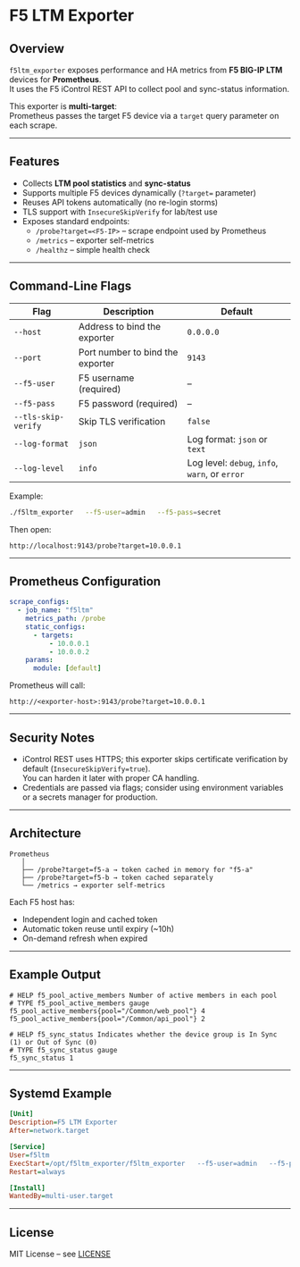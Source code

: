 # F5 LTM Exporter

## Overview
`f5ltm_exporter` exposes performance and HA metrics from **F5 BIG-IP LTM** devices for **Prometheus**.  
It uses the F5 iControl REST API to collect pool and sync-status information.

This exporter is **multi-target**:  
Prometheus passes the target F5 device via a `target` query parameter on each scrape.

---

## Features
- Collects **LTM pool statistics** and **sync-status**
- Supports multiple F5 devices dynamically (`?target=` parameter)
- Reuses API tokens automatically (no re-login storms)
- TLS support with `InsecureSkipVerify` for lab/test use
- Exposes standard endpoints:
    - `/probe?target=<F5-IP>` – scrape endpoint used by Prometheus
    - `/metrics` – exporter self-metrics
    - `/healthz` – simple health check

---

## Command-Line Flags

| Flag                | Description                   | Default |
|---------------------|-------------------------------|-------|
| `--host`            | Address to bind the exporter  | `0.0.0.0` |
| `--port`            | Port number to bind the exporter | `9143` |
| `--f5-user`         | F5 username (required)        | –     |
| `--f5-pass`         | F5 password (required)        | –     |
| `--tls-skip-verify` | Skip TLS verification | `false` |
| `--log-format`      | `json` | Log format: `json` or `text` |
| `--log-level`       | `info` | Log level: `debug`, `info`, `warn`, or `error` |

Example:
```bash
./f5ltm_exporter   --f5-user=admin   --f5-pass=secret 
```

Then open:
```
http://localhost:9143/probe?target=10.0.0.1
```

---

## Prometheus Configuration

```yaml
scrape_configs:
  - job_name: "f5ltm"
    metrics_path: /probe
    static_configs:
      - targets:
          - 10.0.0.1
          - 10.0.0.2
    params:
      module: [default]
```

Prometheus will call:
```
http://<exporter-host>:9143/probe?target=10.0.0.1
```

---

## Security Notes
- iControl REST uses HTTPS; this exporter skips certificate verification by default (`InsecureSkipVerify=true`).  
  You can harden it later with proper CA handling.
- Credentials are passed via flags; consider using environment variables or a secrets manager for production.

---

## Architecture
```
Prometheus
   │
   ├── /probe?target=f5-a → token cached in memory for "f5-a"
   ├── /probe?target=f5-b → token cached separately
   └── /metrics → exporter self-metrics
```

Each F5 host has:
- Independent login and cached token
- Automatic token reuse until expiry (~10h)
- On-demand refresh when expired

---

## Example Output

```
# HELP f5_pool_active_members Number of active members in each pool
# TYPE f5_pool_active_members gauge
f5_pool_active_members{pool="/Common/web_pool"} 4
f5_pool_active_members{pool="/Common/api_pool"} 2

# HELP f5_sync_status Indicates whether the device group is In Sync (1) or Out of Sync (0)
# TYPE f5_sync_status gauge
f5_sync_status 1
```

---

## Systemd Example

```ini
[Unit]
Description=F5 LTM Exporter
After=network.target

[Service]
User=f5ltm
ExecStart=/opt/f5ltm_exporter/f5ltm_exporter   --f5-user=admin   --f5-pass=secret
Restart=always

[Install]
WantedBy=multi-user.target
```

---

## License
MIT License – see [LICENSE](LICENSE)
